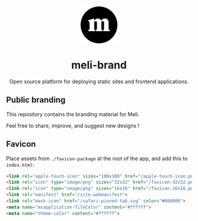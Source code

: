 <p align="center">
  <a href="https://meli.sh">
    <img alt="meli-logo" src="./logo/meli-logo-circle-black.svg" width="100"/>
  </a>
</p>
<h1 align="center">meli-brand</h1>
<p align="center">Open source platform for deploying static sites and frontend applications.</p>

## Public branding

This repository contains the branding material for Meli.

Feel free to share, improve, and suggest new designs !

## Favicon

Place assets from `./favicon-package` at the root of the app, and add this to `index.html`:

```html
<link rel="apple-touch-icon" sizes="180x180" href="/apple-touch-icon.png">
<link rel="icon" type="image/png" sizes="32x32" href="/favicon-32x32.png">
<link rel="icon" type="image/png" sizes="16x16" href="/favicon-16x16.png">
<link rel="manifest" href="/site.webmanifest">
<link rel="mask-icon" href="/safari-pinned-tab.svg" color="#000000">
<meta name="msapplication-TileColor" content="#ffffff">
<meta name="theme-color" content="#ffffff">
```
